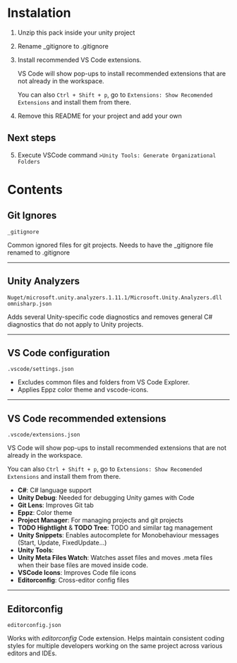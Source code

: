 # Instalation
1. Unzip this pack inside your unity project
2. Rename _gitignore to .gitignore
3. Install recommended VS Code extensions.

    VS Code will show pop-ups to install recommended extensions that are not already in the workspace.

    You can also `Ctrl + Shift + p`, go to `Extensions: Show Recomended Extensions` and install them from there.
4. Remove this README for your project and add your own

## Next steps
5. Execute VSCode command `>Unity Tools: Generate Organizational Folders`

# Contents

## Git Ignores
```
_gitignore
```
Common ignored files for git projects. Needs to have the _gitignore file renamed to .gitignore

___

## Unity Analyzers
```
Nuget/microsoft.unity.analyzers.1.11.1/Microsoft.Unity.Analyzers.dll
omnisharp.json
```
Adds several Unity-specific code diagnostics and removes general C# diagnostics that do not apply to Unity projects.

___

## VS Code configuration
```
.vscode/settings.json
```

- Excludes common files and folders from VS Code Explorer.
- Applies Eppz color theme and vscode-icons.

___

## VS Code recommended extensions
```
.vscode/extensions.json
```

VS Code will show pop-ups to install recommended extensions that are not already in the workspace.

You can also `Ctrl + Shift + p`, go to `Extensions: Show Recomended Extensions` and install them from there.

- **C#**: C# language support
- **Unity Debug**: Needed for debugging Unity games with Code
- **Git Lens**: Improves Git tab
- **Eppz**: Color theme
- **Project Manager**: For managing projects and git projects
- **TODO Hightlight** & **TODO Tree**: TODO and similar tag management
- **Unity Snippets**: Enables autocomplete for Monobehaviour messages (Start, Update, FixedUpdate...)
- **Unity Tools**:
- **Unity Meta Files Watch**: Watches asset files and moves .meta files when their base files are moved inside code.
- **VSCode Icons**: Improves Code file icons
- **Editorconfig**: Cross-editor config files

___

## Editorconfig
```
editorconfig.json
```

Works with *editorconfig* Code extension. Helps maintain consistent coding styles for multiple developers working on the same project across various editors and IDEs.
